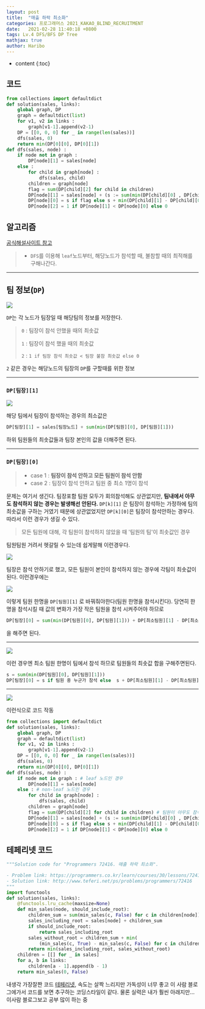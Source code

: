 ```yaml
---
layout: post
title:  "매출 하락 최소화"
categories: 프로그래머스 2021_KAKAO_BLIND_RECRUITMENT
date:   2021-02-28 11:40:18 +0800
tags: Lv.4 DFS/BFS DP Tree
mathjax: true
author: Haribo
---
```


* content
{:toc}
## 코드

```python
from collections import defaultdict
def solution(sales, links):
    global graph, DP
    graph = defaultdict(list)
    for v1, v2 in links :
        graph[v1-1].append(v2-1)
    DP = [[0, 0, 0] for _ in range(len(sales))]
    dfs(sales, 0)
    return min(DP[0][0], DP[0][1])
def dfs(sales, node) :
    if node not in graph :
        DP[node][1] = sales[node]
    else :
        for child in graph[node] :
            dfs(sales, child) 
        children = graph[node]
        flag = sum(DP[child][2] for child in children)
        DP[node][1] = sales[node] + (s := sum(min(DP[child][0] , DP[child][1]) for child in children))
        DP[node][0] = s if flag else s + min(DP[child][1] - DP[child][0] for child in children)
        DP[node][2] = 1 if DP[node][1] < DP[node][0] else 0
```











## 알고리즘

[공식해설사이트 참고](https://tech.kakao.com/2021/01/25/2021-kakao-recruitment-round-1/)

> * `DFS`를 이용해 `leaf`노드부터, 해당노드가 참석할 때, 불참할 때의 최적해를 구해나간다.

---

## 팀 정보(`DP`)

![](/images/sale/node.png)

`DP`는 각 노드가 팀장일 때 해당팀의 정보를 저장한다.

> `0` : 팀장이 참석 안했을 때의 최솟값
>
> `1` : 팀장이 참석 했을 때의 최솟값
>
> `2` : `1 if 팀장 참석 최솟값 < 팀장 불참 최솟값 else 0`

`2` 같은 경우는 해당노드의 팀장의 `DP`를 구할때를 위한 정보

---

### `DP[팀장][1]`

![](/images/sale/1.png)

해당 팀에서 팀장이 참석하는 경우의 최소값은

```python
DP[팀장][1] = sales[팀장노드] + sum(min(DP[팀원][0], DP[팀원][1]))
```

하위 팀원들의 최솟값들과 팀장 본인의 값을 더해주면 된다.

---

### `DP[팀장][0]`

> * case 1 : **팀장이 참석 안하고 모든 팀원이 참석 안함**
> * case 2 : 팀장이 참석 안하고 팀원 중 최소 1명이 참석

문제는 여기서 생긴다. 팀장포함 팀원 모두가 회의참석해도 상관없지만, **팀내에서 아무도 참석하지 않는 경우는 발생해선 안된다.** `DP[k][1]` 은 팀장이 참석하는 가정하에 팀의 최솟값을 구하는 거였기 때문에 상관없었지만 `DP[k][0]`은 팀장이 참석안하는 경우다. 따라서 이런 경우가 생길 수 있다.

> 모든 팀원에 대해, 각 팀원이 참석하지 않았을 때 '팀원의 팀'이 최솟값인 경우

팀원팀원 거려서 헷갈릴 수 있는데 쉽게말해 이런경우다.

![](/images/sale/2.png)

팀장은 참석 안하기로 했고, 모든 팀원이 본인이 참석하지 않는 경우에 각팀이 최솟값이 된다. 이런경우에는 

![](/images/sale/change.png)

이렇게 팀원 한명을 `DP[팀원][1]` 로 바꿔줘야한다(팀원 한명을 참석시킨다). 당연히 한명을 참석시킬 때 값의 변화가 가장 작은 팀원을 참석 시켜주어야 하므로

```python
DP[팀장][0] = sum(min(DP[팀원][0], DP[팀원][1])) + DP[최소팀원][1] - DP[최소팀원][0]
```

을 해주면 된다.

---

![](/images/sale/case.png)

이런 경우엔 최소 팀원 한명이 팀에서 참석 하므로 팀원들의 최솟값 합을 구해주면된다.

```python
s = sum(min(DP[팀원][0], DP[팀원][1]))
DP[팀장][0] = s if 팀원 중 누군가 참석 else  s + DP[최소팀원][1] - DP[최소팀원][0]
```

---

![](/images/sale/dfs.gif)

이런식으로 코드 작동

```python
from collections import defaultdict
def solution(sales, links):
    global graph, DP
    graph = defaultdict(list)
    for v1, v2 in links :
        graph[v1-1].append(v2-1)
    DP = [[0, 0, 0] for _ in range(len(sales))]
    dfs(sales, 0)
    return min(DP[0][0], DP[0][1])
def dfs(sales, node) :
    if node not in graph : # leaf 노드인 경우
        DP[node][1] = sales[node] 
    else : # non-leaf 노드인 경우
        for child in graph[node] :
            dfs(sales, child) 
        children = graph[node]
        flag = sum(DP[child][2] for child in children) # 팀원이 아무도 참석안하면 0, 누군가 참석하면 1 이상
        DP[node][1] = sales[node] + (s := sum(min(DP[child][0] , DP[child][1]) for child in children))
        DP[node][0] = s if flag else s + min(DP[child][1] - DP[child][0] for child in children)
        DP[node][2] = 1 if DP[node][1] < DP[node][0] else 0
```



## 테페리넷 코드

```python
"""Solution code for "Programmers 72416. 매출 하락 최소화".

- Problem link: https://programmers.co.kr/learn/courses/30/lessons/72416
- Solution link: http://www.teferi.net/ps/problems/programmers/72416
"""
import functools
def solution(sales, links):
    @functools.lru_cache(maxsize=None)
    def min_sales(node, should_include_root):
        children_sum = sum(min_sales(c, False) for c in children[node])
        sales_including_root = sales[node] + children_sum
        if should_include_root:
            return sales_including_root
        sales_without_root = children_sum + min(
            (min_sales(c, True) - min_sales(c, False) for c in children[node]), default=0)
        return min(sales_including_root, sales_without_root)
    children = [[] for _ in sales]
    for a, b in links:
        children[a - 1].append(b - 1)
    return min_sales(0, False)
```

내생각 가장잘짠 코드 [테페리넷](http://www.teferi.net/ps/problems/programmers/72416), 속도는 살짝 느리지만 가독성이 너무 좋고 이 사람 블로그에가서 코드를 보면 추구하는 코딩스타일이 같다. 물론 실력은 내가 훨씬 아래지만... 이사람 블로그보고 공부 많이 하는 중

